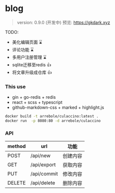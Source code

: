 # blog

> version: 0.9.0 (开发中)
预览: https://gkdark.xyz

TODO:
+ 美化编辑页面 ⌛
+ 评论功能 ⌛
+ 多用户注册管理 ⌛
+ sqlite迁移至redis 👍
+ 将文章升级成仓库 👍

### This use

+ gin + go-redis + redis
+ react + scss + typescript
+ github-markdown-css + marked + highlight.js

```bash
docker build -t arrebole/culaccino:latest .
docker run  -p 8080:80 -d arrebole/culaccino
```

### API

| method | url                     | 功能          |
| ------ | -----------------       | -----------  |
| POST   | /api/new                 | 创建内容|
| GET    | /api/export              | 获取内容      |
| PUT    | /api/commit               | 修改内容 |
| DELETE | /api/delete              | 删除内容|

